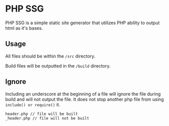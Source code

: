 # PHP SSG

PHP SSG is a simple static site generator that utilizes PHP ability to output html as it's bases.

## Usage

All files should be within the `/src` directory.

Build files will be outputted in the `/build` directory.

## Ignore

Including an underscore at the beginning of a file will ignore the file during build and will not output the file. It does not stop another php file from using `include() or require()` it.

```
header.php // file will be built
_header.php // file will not be built
```
